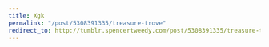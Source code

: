```yaml
---
title: Xgk
permalink: "/post/5308391335/treasure-trove"
redirect_to: http://tumblr.spencertweedy.com/post/5308391335/treasure-trove
---
```


